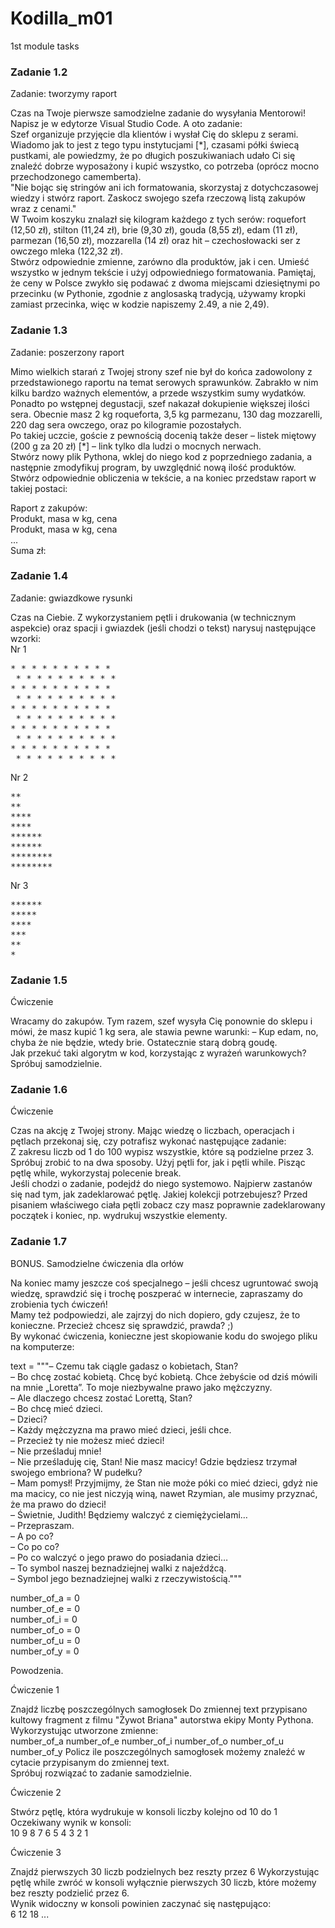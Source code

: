 # Kodilla_m01
1st module tasks

### Zadanie 1.2
Zadanie: tworzymy raport

Czas na Twoje pierwsze samodzielne zadanie do wysyłania Mentorowi!<br>
Napisz je w edytorze Visual Studio Code. A oto zadanie:<br>
Szef organizuje przyjęcie dla klientów i wysłał Cię do sklepu z serami. Wiadomo jak to jest z tego typu instytucjami [*], czasami półki świecą pustkami, ale powiedzmy, że po długich poszukiwaniach udało Ci się znaleźć dobrze wyposażony i kupić wszystko, co potrzeba (oprócz mocno przechodzonego camemberta).<br>
"Nie bojąc się stringów ani ich formatowania, skorzystaj z dotychczasowej wiedzy i stwórz raport. Zaskocz swojego szefa rzeczową listą zakupów wraz z cenami."<br>
W Twoim koszyku znalazł się kilogram każdego z tych serów: roquefort (12,50 zł), stilton (11,24 zł), brie (9,30 zł), gouda (8,55 zł), edam (11 zł), parmezan (16,50 zł), mozzarella (14 zł) oraz hit – czechosłowacki ser z owczego mleka (122,32 zł).<br>
Stwórz odpowiednie zmienne, zarówno dla produktów, jak i cen. Umieść wszystko w jednym tekście i użyj odpowiedniego formatowania. Pamiętaj, że ceny w Polsce zwykło się podawać z dwoma miejscami dziesiętnymi po przecinku (w Pythonie, zgodnie z anglosaską tradycją, używamy kropki zamiast przecinka, więc w kodzie napiszemy 2.49, a nie 2,49).



### Zadanie 1.3
Zadanie: poszerzony raport

Mimo wielkich starań z Twojej strony szef nie był do końca zadowolony z przedstawionego raportu na temat serowych sprawunków. Zabrakło w nim kilku bardzo ważnych elementów, a przede wszystkim sumy wydatków.<br>
Ponadto po wstępnej degustacji, szef nakazał dokupienie większej ilości sera. Obecnie masz 2 kg roqueforta, 3,5 kg parmezanu, 130 dag mozzarelli, 220 dag sera owczego, oraz po kilogramie pozostałych.<br>
Po takiej uczcie, goście z pewnością docenią także deser – listek miętowy (200 g za 20 zł) [*] – link tylko dla ludzi o mocnych nerwach.<br>
Stwórz nowy plik Pythona, wklej do niego kod z poprzedniego zadania, a następnie zmodyfikuj program, by uwzględnić nową ilość produktów. Stwórz odpowiednie obliczenia w tekście, a na koniec przedstaw raport w takiej postaci:<br>

Raport z zakupów:<br>
Produkt, masa w kg, cena<br>
Produkt, masa w kg, cena<br>
...<br>
Suma zł:



### Zadanie 1.4
Zadanie: gwiazdkowe rysunki

Czas na Ciebie. Z wykorzystaniem pętli i drukowania (w technicznym aspekcie) oraz spacji i gwiazdek (jeśli chodzi o tekst) narysuj następujące wzorki:<br>
Nr 1

<pre>
* * * * * * * * * *
 * * * * * * * * * *
* * * * * * * * * *
 * * * * * * * * * *
* * * * * * * * * *
 * * * * * * * * * *
* * * * * * * * * *
 * * * * * * * * * *
* * * * * * * * * *
 * * * * * * * * * *
</pre>

Nr 2

<pre>
**
**
****
****
******
******
********
********
</pre>

Nr 3

<pre>
******
*****
****
***
**
*
</pre>



### Zadanie 1.5
Ćwiczenie

Wracamy do zakupów. Tym razem, szef wysyła Cię ponownie do sklepu i mówi, że masz kupić 1 kg sera, ale stawia pewne warunki: – Kup edam, no, chyba że nie będzie, wtedy brie. Ostatecznie starą dobrą goudę.<br>
Jak przekuć taki algorytm w kod, korzystając z wyrażeń warunkowych? Spróbuj samodzielnie.



### Zadanie 1.6
Ćwiczenie

Czas na akcję z Twojej strony. Mając wiedzę o liczbach, operacjach i pętlach przekonaj się, czy potrafisz wykonać następujące zadanie:<br>
Z zakresu liczb od 1 do 100 wypisz wszystkie, które są podzielne przez 3.<br>
Spróbuj zrobić to na dwa sposoby. Użyj pętli for, jak i pętli while. Pisząc pętlę while, wykorzystaj polecenie break.<br>
Jeśli chodzi o zadanie, podejdź do niego systemowo. Najpierw zastanów się nad tym, jak zadeklarować pętlę. Jakiej kolekcji potrzebujesz? Przed pisaniem właściwego ciała pętli zobacz czy masz poprawnie zadeklarowany początek i koniec, np. wydrukuj wszystkie elementy.<br>



### Zadanie 1.7
BONUS. Samodzielne ćwiczenia dla orłów

Na koniec mamy jeszcze coś specjalnego – jeśli chcesz ugruntować swoją wiedzę, sprawdzić się i trochę poszperać w internecie, zapraszamy do zrobienia tych ćwiczeń!<br>
Mamy też podpowiedzi, ale zajrzyj do nich dopiero, gdy czujesz, że to konieczne. Przecież chcesz się sprawdzić, prawda? ;)<br>
By wykonać ćwiczenia, konieczne jest skopiowanie kodu do swojego pliku na komputerze:<br>

text = """– Czemu tak ciągle gadasz o kobietach, Stan?<br>
– Bo chcę zostać kobietą. Chcę być kobietą. Chce żebyście od dziś mówili na mnie „Loretta”. To moje niezbywalne prawo jako mężczyzny.<br>
– Ale dlaczego chcesz zostać Lorettą, Stan?<br>
– Bo chcę mieć dzieci.<br>
– Dzieci?<br>
– Każdy mężczyzna ma prawo mieć dzieci, jeśli chce.<br>
– Przecież ty nie możesz mieć dzieci!<br>
– Nie prześladuj mnie!<br>
– Nie prześladuję cię, Stan! Nie masz macicy! Gdzie będziesz trzymał swojego embriona? W pudełku?<br>
– Mam pomysł! Przyjmijmy, że Stan nie może póki co mieć dzieci, gdyż nie ma macicy, co nie jest niczyją winą, nawet Rzymian, ale musimy przyznać, że ma prawo do dzieci!<br>
– Świetnie, Judith! Będziemy walczyć z ciemiężycielami…<br>
– Przepraszam.<br>
– A po co?<br>
– Co po co?<br>
– Po co walczyć o jego prawo do posiadania dzieci…<br>
– To symbol naszej beznadziejnej walki z najeźdźcą.<br>
– Symbol jego beznadziejnej walki z rzeczywistością."""<br>

number_of_a = 0<br>
number_of_e = 0<br>
number_of_i = 0<br>
number_of_o = 0<br>
number_of_u = 0<br>
number_of_y = 0<br>

Powodzenia.<br>

Ćwiczenie 1

Znajdź liczbę poszczególnych samogłosek Do zmiennej text przypisano kultowy fragment z filmu "Żywot Briana" autorstwa ekipy Monty Pythona.<br>
Wykorzystując utworzone zmienne:<br>
number_of_a number_of_e number_of_i number_of_o number_of_u number_of_y Policz ile poszczególnych samogłosek możemy znaleźć w cytacie przypisanym do zmiennej text.<br>
Spróbuj rozwiązać to zadanie samodzielnie.


Ćwiczenie 2

Stwórz pętlę, która wydrukuje w konsoli liczby kolejno od 10 do 1 Oczekiwany wynik w konsoli:<br>
10 9 8 7 6 5 4 3 2 1


Ćwiczenie 3

Znajdź pierwszych 30 liczb podzielnych bez reszty przez 6 Wykorzystując pętlę while zwróć w konsoli wyłącznie pierwszych 30 liczb, które możemy bez reszty podzielić przez 6.<br>
Wynik widoczny w konsoli powinien zaczynać się następująco:<br>
6 12 18 ...
